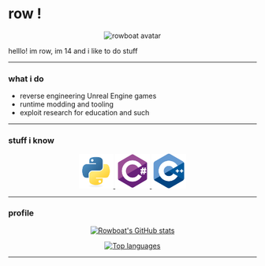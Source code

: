 # row !

<p align="center">
  <img src="https://github.com/rowboatss.png" alt="rowboat avatar" width="160" />
</p>

helllo! im row, im 14 and i like to do stuff

---

### what i do

* reverse engineering Unreal Engine games
* runtime modding and tooling
* exploit research for education and such

---

### stuff i know

<p align="center"> <a href="https://www.python.org" title="Python"> <img src="https://raw.githubusercontent.com/devicons/devicon/master/icons/python/python-original.svg" alt="Python" width="70" height="70" /> </a> <a href="https://docs.microsoft.com/dotnet/csharp/" title="C#"> <img src="https://raw.githubusercontent.com/devicons/devicon/master/icons/csharp/csharp-original.svg" alt="C#" width="70" height="70" /> </a> <a href="https://isocpp.org" title="C++"> <img src="https://raw.githubusercontent.com/devicons/devicon/master/icons/cplusplus/cplusplus-original.svg" alt="C++" width="70" height="70" /> </a> </p>

---

### profile

<p align="center">
  <a href="https://github.com/rowboatss"><img src="https://github-readme-stats.vercel.app/api?username=rowboatss&show_icons=true&count_private=true" alt="Rowboat's GitHub stats" /></a>
</p>

<p align="center">
  <a href="https://github.com/rowboatss"><img src="https://github-readme-stats.vercel.app/api/top-langs/?username=rowboatss&layout=compact" alt="Top languages" /></a>
</p>

---
